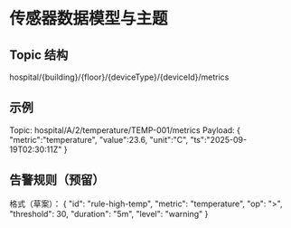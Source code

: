 # 传感器数据模型与主题

## Topic 结构
hospital/{building}/{floor}/{deviceType}/{deviceId}/metrics

## 示例
Topic:
hospital/A/2/temperature/TEMP-001/metrics
Payload:
{
  "metric":"temperature",
  "value":23.6,
  "unit":"C",
  "ts":"2025-09-19T02:30:11Z"
}

## 告警规则（预留）
格式（草案）：
{
  "id": "rule-high-temp",
  "metric": "temperature",
  "op": ">",
  "threshold": 30,
  "duration": "5m",
  "level": "warning"
}